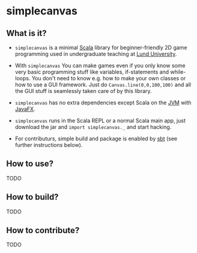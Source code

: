 # simplecanvas
## What is it?
*  `simplecanvas` is a minimal [Scala](http://www.scala-lang.org/) library for beginner-friendly 2D game programming used in undergraduate teaching at [Lund University](http:cs.lth.se/pgk).

* With `simplecanvas` You can make games even if you only know some very basic programming stuff like variables, if-statements and while-loops. You don't need to know e.g. how to make your own classes or how to use a GUI framework. Just do `Canvas.line(0,0,100,100)` and all the GUI stuff is seamlessly taken care of by this library.

* `simplecanvas` has no extra dependencies except Scala on the  [JVM](http://www.oracle.com/technetwork/java/javase/downloads/index.html) with [JavaFX](https://en.wikipedia.org/wiki/JavaFX).

* `simplecanvas` runs in the Scala REPL or a normal Scala main app, just download the jar and `import simplecanvas._` and start hacking.

* For contributurs, simple build and package is enabled by [sbt](https://www.scala-sbt.org/) (see further instructions below).

## How to use?

TODO

## How to build?

TODO

## How to contribute?

TODO
